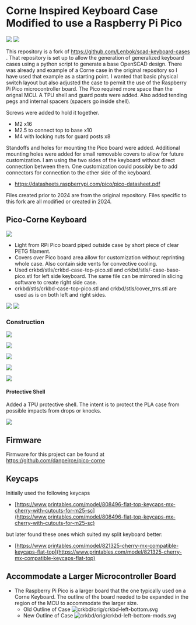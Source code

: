 # Corne Inspired Keyboard Case Modified to use a Raspberry Pi Pico

![](images/pico--corne-shell-L.png) ![](images/pico--corne-shell-R.png)

This repository is a fork of https://github.com/Lenbok/scad-keyboard-cases .
That repository is set up to allow the generation of generalized keyboard cases using
a python script to generate a base OpenSCAD design. There was already and example of a Corne case in the original repository so I have used that example as a 
starting point. I wanted that basic physical switch layout but 
also adjusted the case to permit the use of the Raspberry Pi Pico microcontroller board. The Pico required more space than the orignal MCU.
A TPU shell and guard posts were added. Also added tending pegs and internal spacers (spacers go inside shell).

Screws were added to hold it together.

* M2 x16
* M2.5 to connect top to base x10 
* M4 with locking nuts for guard posts x8

Standoffs and holes for mounting the Pico board were added. Additional mounting holes were added for small removable covers to allow for future customization.
I am using the two sides of the keyboard without direct connection between them. One customization could possibly be to add connectors for connection to the other 
side of the keyboard.

* https://datasheets.raspberrypi.com/pico/pico-datasheet.pdf

Files created prior to 2024 are from the original repository. Files specific to this fork are all modified or created in 2024.
	 
## Pico-Corne Keyboard

![](images/pico-corne-left-build04.png) 

* Light from RPi Pico board piped outside case by short piece of clear PETG filament.
* Covers over Pico board area allow for customization without reprinting whole case. Also contain side
  vents for convective cooling.
* Used crkbd/stls/crkbd-case-top-pico.stl and crkbd/stls/-case-base-pico.stl for left side keyboard. The same file can be mirrored in slicing software to create right side case.
* crkbd/stls/crkbd-case-top-pico.stl and crkbd/stls/cover_trrs.stl are used as is on both left and right sides.

![](images/pico-corne-left-build05.png) ![](images/pico-corne-right-build01.png)

### Construction

![](images/pico-corne-left-build01.png)

![](images/pico-corne-left-build03.png)

![](images/pico-corne-left-build02-und.png)

![](images/pico-corne-left-build03-und-w.png)

![](images/pico-corne-left-build04-und-w.png)

#### Protective Shell

Added a TPU protective shell. The intent is to protect the PLA case from possible impacts from drops or knocks.

![](images/pico--corne-shell.png)

## Firmware

Firmware for this project can be found at https://github.com/danpeirce/pico-corne 

## Keycaps

Initially used the following keycaps
 
* [https://www.printables.com/model/808496-flat-top-keycaps-mx-cherry-with-cutouts-for-m25-sc](https://www.printables.com/model/808496-flat-top-keycaps-mx-cherry-with-cutouts-for-m25-sc)

but later found these ones which suited my split keyboard better:

* [https://www.printables.com/model/821325-cherry-mx-compatible-keycaps-flat-top](https://www.printables.com/model/821325-cherry-mx-compatible-keycaps-flat-top)

## Accommodate a Larger Microcontroller Board

* The Raspberry Pi Pico is a larger board that the one typically used on a Corne Keyboard. The outline of the board needed 
  to be expanded in the region of the MCU to accommodate the larger size.
    * Old Outline of Case
	  ![crkbd/orig/crkbd-left-bottom.svg](crkbd/orig/crkbd-left-bottom.svg)
    * New Outline of Case
	  ![crkbd/orig/crkbd-left-bottom-mods.svg](crkbd/orig/crkbd-left-bottom-mods.svg)